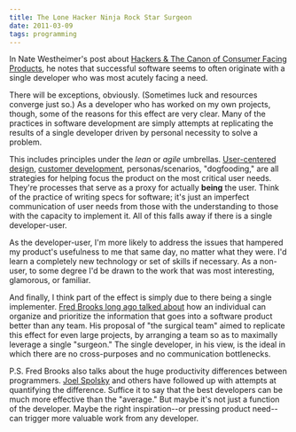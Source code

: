 ```yaml
---
title: The Lone Hacker Ninja Rock Star Surgeon
date: 2011-03-09
tags: programming
---
```


In Nate Westheimer's post about [Hackers & The Canon of Consumer Facing Products](http://innonate.com/2011/03/09/hackers-the-canon-of-consumer-facing-products), he notes that successful software seems to often originate with a single developer who was most acutely facing a need.

There will be exceptions, obviously. (Sometimes luck and resources  converge just so.) As a developer who has worked on my own projects, though, some of the reasons for this effect are very clear. Many of the practices in software development are simply attempts at replicating the results of a single developer driven by personal necessity to solve a  problem.

This includes principles under the _lean_ or _agile_ umbrellas. [User-centered design](http://en.wikipedia.org/wiki/User-centered_design), [customer development](http://steveblank.com/category/customer-development), personas/scenarios, "dogfooding," are all strategies for helping focus the product on the most critical user needs. They're processes that serve as a proxy for actually **being** the user. Think of the practice of writing specs for software; it's just an imperfect communication of user needs from those with the understanding to those with the capacity to implement it. All of this falls away if there is a single developer-user.

As the developer-user, I'm more likely to address the issues that hampered my product's usefulness to me that same day, no matter what they were. I'd learn a completely new technology or  set of skills if necessary. As a non-user, to some degree I'd be drawn to the work that was most interesting, glamorous, or familiar.

And finally, I think part of the effect is simply due to there being a single implementer. [Fred Brooks long ago talked about](http://en.wikipedia.org/wiki/The_Mythical_Man-Month) how an individual can organize and prioritize the information that goes into a software product better than any team. His proposal of "the surgical team" aimed to replicate this effect for even large projects, by arranging a team so as to maximally leverage a single "surgeon." The single developer, in his view, is the ideal in which there are no cross-purposes and no communication bottlenecks.

P.S. Fred Brooks also talks about the huge productivity differences between programmers. [Joel Spolsky](http://www.joelonsoftware.com/articles/HighNotes.html) and others have followed up with attempts at quantifying the difference. Suffice it to say that the best developers can be much more effective than the "average." But maybe it's not just a function of the developer. Maybe the right inspiration--or pressing product need--can trigger more valuable work from any developer.


